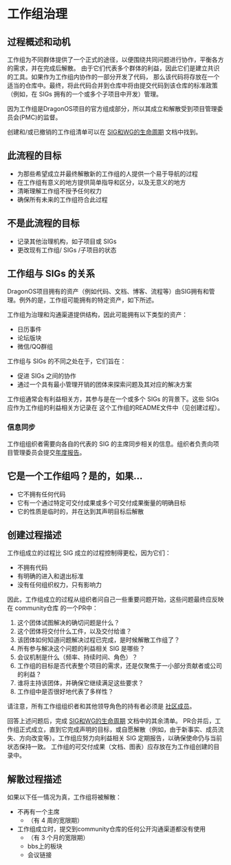 # 工作组治理

## 过程概述和动机

工作组为不同群体提供了一个正式的途径，以便围绕共同问题进行协作，平衡各方的需求，并在完成后解散。
由于它们代表多个群体的利益，因此它们是建立共识的工具。如果作为工作组内协作的一部分开发了代码，
那么该代码将存放在一个适当的仓库中。最终，将此代码合并到仓库中将由提交代码到该仓库的标准政策
（例如，在 SIGs 拥有的一个或多个子项目中开发）管理。

因为工作组是DragonOS项目的官方组成部分，所以其成立和解散受到项目管理委员会(PMC)的监督。

创建和/或已撤销的工作组清单可以在 [SIG和WG的生命周期] 文档中找到。


## 此流程的目标

- 为那些希望成立并最终解散新的工作组的人提供一个易于导航的过程
- 在工作组有意义的地方提供简单指导和区分，以及无意义的地方
- 清晰理解工作组不授予任何权力
- 确保所有未来的工作组符合此过程

## 不是此流程的目标

- 记录其他治理机构，如子项目或 SIGs
- 更改现有工作组/ SIGs /子项目的状态

## 工作组与 SIGs 的关系

DragonOS项目拥有的资产（例如代码、文档、博客、流程等）由SIG拥有和管理。例外的是，工作组可能拥有的特定资产，如下所述。

工作组为治理和沟通渠道提供结构，因此可能拥有以下类型的资产：

- 日历事件
- 论坛版块
- 微信/QQ群组

工作组与 SIGs 的不同之处在于，它们旨在：
- 促进 SIGs 之间的协作
- 通过一个具有最小管理开销的团体来探索问题及其对应的解决方案

工作组通常会有利益相关方，其参与是在一个或多个 SIGs 的背景下。这些 SIGs 应作为工作组的利益相关方记录在 这个工作组的README文件中（见创建过程）。

### 信息同步

工作组组织者需要向各自的代表的 SIG 的主席同步相关的信息。组织者负责向项目管理委员会提交[年度报告]。

## 它是一个工作组吗？是的，如果...
- 它不拥有任何代码
- 它有一个通过特定可交付成果或多个可交付成果衡量的明确目标
- 它的性质是临时的，并在达到其声明目标后解散

## 创建过程描述

工作组成立的过程比 SIG 成立的过程控制得更松，因为它们：

- 不拥有代码
- 有明确的进入和退出标准
- 没有任何组织权力，只有影响力

因此，工作组成立的过程从组织者问自己一些重要问题开始，这些问题最终应反映在 community仓库 的一个PR中：

1. 这个团体试图解决的确切问题是什么？
2. 这个团体将交付什么工件，以及交付给谁？
3. 该团体如何知道问题解决过程已完成，是时候解散工作组了？
4. 所有参与解决这个问题的利益相关 SIG 是哪些？
5. 会议机制是什么（频率、持续时间、角色）？
6. 工作组的目标是否代表整个项目的需求，还是仅聚焦于一小部分贡献者或公司的利益？
7. 谁将主持该团体，并确保它继续满足这些要求？
8. 工作组中是否很好地代表了多样性？

请注意，所有工作组组织者和其他领导角色的持有者必须是 [社区成员]。

回答上述问题后，完成 [SIG和WG的生命周期] 文档中的其余清单。
PR合并后，工作组正式成立，直到它完成声明的目标，或自愿解散（例如，由于新事实、成员流失、方向改变等）。工作组应努力向利益相关 SIG 定期报告，以确保使命仍与当前状态保持一致。
工作组的可交付成果（文档、图表）应存放在为工作组创建的目录中。

## 解散过程描述

如果以下任一情况为真，工作组将被解散：

- 不再有一个主席
  - （有 4 周的宽限期）
- 工作组成立时，提交到community仓库的任何公开沟通渠道都没有使用
  - （有 3 个月的宽限期）
  - bbs上的板块
  - 会议链接

[年度报告]: /governance/annual-reports.md
[SIG和WG的生命周期]: /governance/sig-wg-lifecycle.md
[社区成员]: governance/community-membership.md
